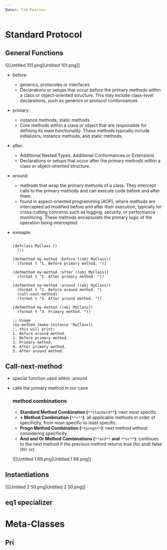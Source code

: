 ```yaml
---
Owner: Tim Pearson
---
```

  
# Standard Protocol
## General Functions
![[Untitled 101.png|Untitled 101.png]]
- before:
    - generics, protocoles or interfaces
    - Declarations or setups that occur before the primary methods within a class or object-oriented structure. This may include class-level declarations, such as generics or protocol conformances
- primary:
    - instance methods, static methods
    - Core methods within a class or object that are responsible for defining its main functionality. These methods typically include initializers, instance methods, and static methods.
- after:
    - Additional Nested Types, Additional Conformances or Extensions
    - Declarations or setups that occur after the primary methods within a class or object-oriented structure.
- around:
    - methods that wrap the primary methods of a class. They intercept calls to the primary methods and can execute code before and after them.
    - found in aspect-oriented programming (AOP), where methods are intercepted ad modified before and after their execution, typically for cross-cutting concerns such as logging, security, or performance monitoring. These methods encapsulate the primary logic of the operation being intercepted.
- exmaple: 
    
    ```Lisp
    
    (defclass MyClass ()
      ())
    
    (defmethod my-method :before ((obj MyClass))
      (format t "1. Before primary method. "))
    
    (defmethod my-method :after ((obj MyClass))
      (format t "5. After primary method. "))
    
    (defmethod my-method :around ((obj MyClass))
      (format t "2. Before around method. ")
      (call-next-method)
      (format t "4. After around method. "))
    
    (defmethod my-method ((obj MyClass))
      (format t "3. Primary method. "))
    
    ;; Usage
    (my-method (make-instance 'MyClass))
    ;; this will print:
    1. Before around method.
    2. Before primary method.
    3. Primary method.
    4. After primary method.
    5. After around method.
    ```
    
      
    
## Call-next-method
- special function used within :around
- calls the primary method in our case
    
    ### method combinations
    
    - **Standard Method Combination (**`**standard**`**)**: next most specific
    - **+ Method Combination (**`**+**`**)**: all applicable methods in order of specificity, from most specific to least specific.
    - **Progn Method Combination (**`**progn**`**)**: next method without considering specificity
    - **And and Or Method Combinations (**`**and**` **and** `**or**`**)**: continues to the next method if the previous method returns true (for and) false (for or)
    
      
    
    ![[Untitled 1 69.png|Untitled 1 69.png]]
    
## Instantiations
![[Untitled 2 50.png|Untitled 2 50.png]]
  
## eq1 specializer
  
  
  
# Meta-Classes
## Pri